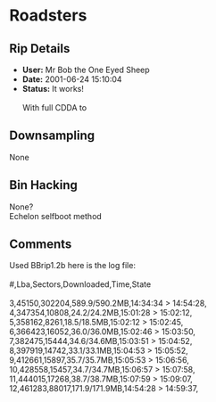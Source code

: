 # Roadsters

## Rip Details

- **User:** Mr Bob the One Eyed Sheep
- **Date:** 2001-06-24 15:10:04
- **Status:** It works!<br /><br />With full CDDA to

## Downsampling

None

## Bin Hacking

None?<br />Echelon selfboot method<br />

## Comments

Used BBrip1.2b here is the log file:<br /><br />#,Lba,Sectors,Downloaded,Time,State<br /><br />3,45150,302204,589.9/590.2MB,14:34:34 > 14:54:28,<br />4,347354,10808,24.2/24.2MB,15:01:28 > 15:02:12,<br />5,358162,8261,18.5/18.5MB,15:02:12 > 15:02:45,<br />6,366423,16052,36.0/36.0MB,15:02:46 > 15:03:50,<br />7,382475,15444,34.6/34.6MB,15:03:51 > 15:04:52,<br />8,397919,14742,33.1/33.1MB,15:04:53 > 15:05:52,<br />9,412661,15897,35.7/35.7MB,15:05:53 > 15:06:56,<br />10,428558,15457,34.7/34.7MB,15:06:57 > 15:07:58,<br />11,444015,17268,38.7/38.7MB,15:07:59 > 15:09:07,<br />12,461283,88017,171.9/171.9MB,14:54:28 > 14:59:37,<br />

